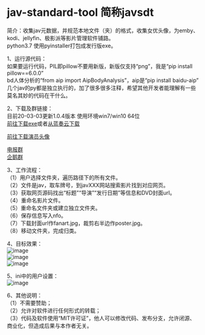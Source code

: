# jav-standard-tool 简称javsdt
简介：收集jav元数据，并规范本地文件（夹）的格式，收集女优头像，为emby、kodi、jellyfin、极影派等影片管理软件铺路。  
python3.7  使用pyinstaller打包成发行版exe。  

1、运行源代码：  
    如果要运行代码，PIL即pillow不要用新版，新版仅支持“png”，我是“pip install pillow==6.0.0”  
    bd人体分析的“from aip import AipBodyAnalysis”，aip是“pip install baidu-aip”  
    几个jav的py都是独立执行的，加了很多很多注释，希望其他开发者能理解有一些莫名其妙的代码在干什么。  
  
2、下载及群链接：  
    目前20-03-03更新1.0.4版本  使用环境win7/win10 64位  
    [前往下载exe](https://github.com/junerain123/javsdt/releases/tag/V1.0.4)或者[从蓝奏云下载](https://www.lanzous.com/i9wur5i)  
  
[前往下载演员头像](https://github.com/junerain123/JAV-Scraper-and-Rename-local-files/releases/tag/女优头像)   
  
[电报群](https://t.me/javsdtool)  
[企鹅群](https://jq.qq.com/?_wv=1027&k=5CbWOpV)  
  
3、工作流程：  
    （1）用户选择文件夹，遍历路径下的所有文件。  
    （2）文件是jav，取车牌号，到javXXX网站搜索影片找到对应网页。  
    （3）获取网页源码找出“标题”“导演”“发行日期”等信息和DVD封面url。  
    （4）重命名影片文件。  
    （5）重命名文件夹或建立独立文件夹。  
    （6）保存信息写入nfo。   
    （7）下载封面url作fanart.jpg，裁剪右半边作poster.jpg。   
    （8）移动文件夹，完成归类。  
  
4、目标效果：  
![image](https://github.com/junerain123/Collect-Info-and-Fanart-for-JAV-/blob/master/images/1_files_origin.png)  
![image](https://github.com/junerain123/Collect-Info-and-Fanart-for-JAV-/blob/master/images/2.png)  
![image](https://github.com/junerain123/Collect-Info-and-Fanart-for-JAV-/blob/master/images/3.jpg)  
  
5、ini中的用户设置：  
![image](https://github.com/junerain123/Collect-Info-and-Fanart-for-JAV-/blob/master/images/4.PNG)  
  
6、其他说明：  
（1）不需要赞助；  
（2）允许对软件进行任何形式的转载；  
（3）代码及软件使用“MIT许可证”，他人可以修改代码、发布分支，允许闭源、商业化，但造成后果与本作者无关。  
